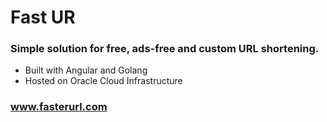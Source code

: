 # Fast UR
### Simple solution for free, ads-free and custom URL shortening.

- Built with Angular and Golang
- Hosted on Oracle Cloud Infrastructure

 ### www.fasterurl.com
